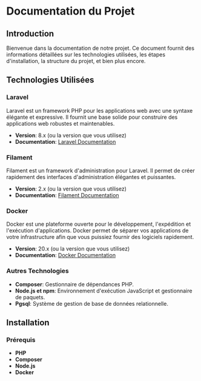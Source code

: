 # Documentation du Projet

## Introduction

Bienvenue dans la documentation de notre projet. Ce document fournit des informations détaillées sur les technologies utilisées, les étapes d'installation, la structure du projet, et bien plus encore.

## Technologies Utilisées

### Laravel

Laravel est un framework PHP pour les applications web avec une syntaxe élégante et expressive. Il fournit une base solide pour construire des applications web robustes et maintenables.

- **Version**: 8.x (ou la version que vous utilisez)
- **Documentation**: [Laravel Documentation](https://laravel.com/docs)

### Filament

Filament est un framework d'administration pour Laravel. Il permet de créer rapidement des interfaces d'administration élégantes et puissantes.

- **Version**: 2.x (ou la version que vous utilisez)
- **Documentation**: [Filament Documentation](https://filamentphp.com/docs)

### Docker

Docker est une plateforme ouverte pour le développement, l'expédition et l'exécution d'applications. Docker permet de séparer vos applications de votre infrastructure afin que vous puissiez fournir des logiciels rapidement.

- **Version**: 20.x (ou la version que vous utilisez)
- **Documentation**: [Docker Documentation](https://docs.docker.com/)

### Autres Technologies

- **Composer**: Gestionnaire de dépendances PHP.
- **Node.js et npm**: Environnement d'exécution JavaScript et gestionnaire de paquets.
- **Pgsql**: Système de gestion de base de données relationnelle.

## Installation

### Prérequis

- **PHP**
- **Composer**
- **Node.js**
- **Docker**

